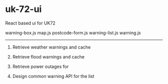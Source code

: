 # uk-72-ui
React based ui for UK72


  warning-box.js
    map.js
    postcode-form.js
    warning-list.js
      warning.js


---




1. Retrieve weather warnings and cache
    
2. Retrieve flood warnings and cache
3. Retrieve power outages for 


3. Design common warning API for the list
